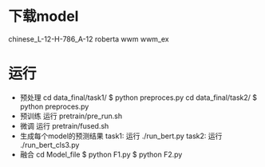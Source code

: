 # 下载model
chinese_L-12-H-786_A-12
roberta
wwm
wwm_ex
# 运行
* 预处理
cd data_final/task1/
	$ python preproces.py
cd data_final/task2/
	$ python preproces.py
* 预训练
运行 pretrain/pre_run.sh
* 微调
运行 pretrain/fused.sh
* 生成每个model的预测结果
task1:
运行 ./run_bert.py
task2:
运行 ./run_bert_cls3.py
* 融合
cd Model_file
	$ python F1.py
	$ python F2.py




 
